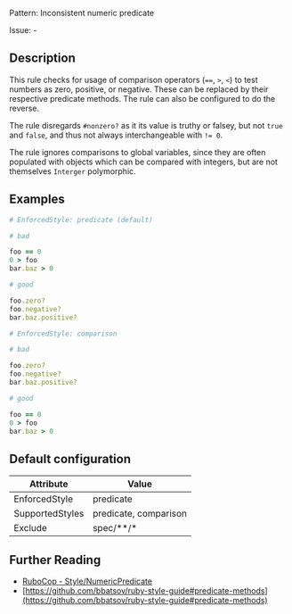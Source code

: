 Pattern: Inconsistent numeric predicate

Issue: -

## Description

This rule checks for usage of comparison operators (`==`,
`>`, `<`) to test numbers as zero, positive, or negative.
These can be replaced by their respective predicate methods.
The rule can also be configured to do the reverse.

The rule disregards `#nonzero?` as it its value is truthy or falsey,
but not `true` and `false`, and thus not always interchangeable with
`!= 0`.

The rule ignores comparisons to global variables, since they are often
populated with objects which can be compared with integers, but are
not themselves `Interger` polymorphic.

## Examples

```ruby
# EnforcedStyle: predicate (default)

# bad

foo == 0
0 > foo
bar.baz > 0

# good

foo.zero?
foo.negative?
bar.baz.positive?
```
```ruby
# EnforcedStyle: comparison

# bad

foo.zero?
foo.negative?
bar.baz.positive?

# good

foo == 0
0 > foo
bar.baz > 0
```

## Default configuration

Attribute | Value
--- | ---
EnforcedStyle | predicate
SupportedStyles | predicate, comparison
Exclude | spec/\*\*/\*

## Further Reading

* [RuboCop - Style/NumericPredicate](https://rubocop.readthedocs.io/en/latest/cops_style/#stylenumericpredicate)
* [https://github.com/bbatsov/ruby-style-guide#predicate-methods](https://github.com/bbatsov/ruby-style-guide#predicate-methods)
